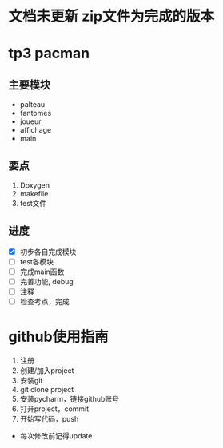 # 文档未更新 zip文件为完成的版本
# tp3 pacman
## 主要模块
- palteau
- fantomes
- joueur
- affichage
- main
## 要点
1. Doxygen
2. makefile
3. test文件
## 进度
- [x] 初步各自完成模块
- [ ] test各模块
- [ ] 完成main函数
- [ ] 完善功能, debug
- [ ] 注释
- [ ] 检查考点，完成
# github使用指南
1. 注册
2. 创建/加入project
3. 安装git
4. git clone project
5. 安装pycharm，链接github账号
6. 打开project，commit
7. 开始写代码，push
* 每次修改前记得update
